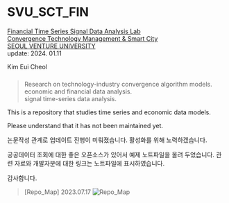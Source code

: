 # SVU_SCT_FIN

[Financial Time Series Signal Data Analysis Lab \
Convergence Technology Management & Smart City \
SEOUL VENTURE UNIVERSITY](https://www.svu.ac.kr/department/department.php?catcode=10100000&prdcode=2212200002) \
update: 2024. 01.11

Kim Eui Cheol
###

> Research on technology-industry convergence algorithm models. \
> economic and financial data analysis. \
> signal time-series data analysis.

This is a repository that studies time series and economic data models.

Please understand that it has not been maintained yet.

논문작성 관계로 업데이트 진행이 미뤄졌습니다.
활성화를 위해 노력하겠습니다.

공공데이터 조회에 대한 좋은 오픈소스가 있어서 예제 노트파일을 올려 두었습니다.
관련 자료와 개발자분에 대한 링크는 노트파일에 표시하였습니다.

감사합니다.

<!-- > [map] 2023.04.16
![map](https://user-images.githubusercontent.com/94761022/235433957-d59c2415-2423-4d1c-a6d6-e380e19710b0.png) -->
> [Repo_Map] 2023.07.17
![Repo_Map](https://github.com/hugwolf77/SVU_SCT_FIN/assets/94761022/bbd131b5-9908-4fa5-b8ff-5659c41c6c09)